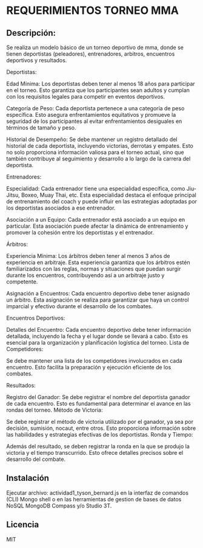 # REQUERIMIENTOS TORNEO MMA

## Descripción:
Se realiza un modelo básico de un torneo deportivo de mma, donde se tienen deportistas (peleadores), entrenadores, arbitros, encuentros deportivos y resultados.

Deportistas:

Edad Mínima:
Los deportistas deben tener al menos 18 años para participar en el torneo. Esto garantiza que los participantes sean adultos y cumplan con los requisitos legales para competir en eventos deportivos.

Categoría de Peso:
Cada deportista pertenece a una categoría de peso específica. Esto asegura enfrentamientos equitativos y promueve la seguridad de los participantes al evitar enfrentamientos desiguales en términos de tamaño y peso.

Historial de Desempeño:
Se debe mantener un registro detallado del historial de cada deportista, incluyendo victorias, derrotas y empates. Esto no solo proporciona información valiosa para el torneo actual, sino que también contribuye al seguimiento y desarrollo a lo largo de la carrera del deportista.


Entrenadores:

Especialidad:
Cada entrenador tiene una especialidad específica, como Jiu-Jitsu, Boxeo, Muay Thai, etc. Esta especialidad destaca el enfoque principal de entrenamiento del coach y puede influir en las estrategias adoptadas por los deportistas asociados a ese entrenador.

Asociación a un Equipo:
Cada entrenador está asociado a un equipo en particular. Esta asociación puede afectar la dinámica de entrenamiento y promover la cohesión entre los deportistas y el entrenador.


Árbitros:

Experiencia Mínima:
Los árbitros deben tener al menos 3 años de experiencia en arbitraje. Esta experiencia garantiza que los árbitros estén familiarizados con las reglas, normas y situaciones que puedan surgir durante los encuentros, contribuyendo así a un arbitraje justo y competente.

Asignación a Encuentros:
Cada encuentro deportivo debe tener asignado un árbitro. Esta asignación se realiza para garantizar que haya un control imparcial y efectivo durante el desarrollo de los combates.


Encuentros Deportivos:

Detalles del Encuentro:
Cada encuentro deportivo debe tener información detallada, incluyendo la fecha y el lugar donde se llevará a cabo. Esto es esencial para la organización y planificación logística del torneo.
Lista de Competidores:

Se debe mantener una lista de los competidores involucrados en cada encuentro. Esto facilita la preparación y ejecución eficiente de los combates.


Resultados:

Registro del Ganador:
Se debe registrar el nombre del deportista ganador de cada encuentro. Esto es fundamental para determinar el avance en las rondas del torneo.
Método de Victoria:

Se debe registrar el método de victoria utilizado por el ganador, ya sea por decisión, sumisión, nocaut, entre otros. Esto proporciona información sobre las habilidades y estrategias efectivas de los deportistas.
Ronda y Tiempo:

Además del resultado, se deben registrar la ronda en la que se produjo la victoria y el tiempo transcurrido. Esto ofrece detalles precisos sobre el desarrollo del combate.

## Instalación
Ejecutar archivo: actividad1_tyson_bernard.js en la interfaz de comandos (CLI) Mongo shell o en las herramientas de gestion de bases de datos NoSQL MongoDB Compass y/o Studio 3T.

## Licencia
MIT